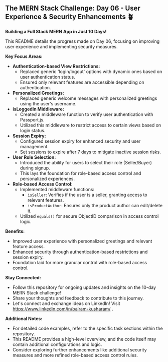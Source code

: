 ## The MERN Stack Challenge: Day 06 - User Experience & Security Enhancements 🪴

**Building a Full Stack MERN App in Just 10 Days!**

This README details the progress made on Day 06, focusing on improving user experience and implementing security measures. 

**Key Focus Areas:**

* **Authentication-based View Restrictions:**
    - Replaced generic 'login/logout' options with dynamic ones based on user authentication status.
    - Ensured only relevant features are accessible depending on authentication.
* **Personalized Greetings:**
    - Replaced generic welcome messages with personalized greetings using the user's username.
* **isLoggedIn Middleware:**
    - Created a middleware function to verify user authentication with Passport.js.
    - Utilized this middleware to restrict access to certain views based on login status.
* **Session Expiry:**
    - Configured session expiry for enhanced security and user management.
    - Set sessions to expire after 7 days to mitigate inactive session risks.
* **User Role Selection:**
    - Introduced the ability for users to select their role (Seller/Buyer) during signup.
    - This lays the foundation for role-based access control and personalized experiences.
* **Role-based Access Control:**
    - Implemented middleware functions:
        - `isSeller`: Verifies if the user is a seller, granting access to relevant features.
        - `isProductAuthor`: Ensures only the product author can edit/delete it.
    - Utilized `equals()` for secure ObjectID comparison in access control logic.

**Benefits:**

- Improved user experience with personalized greetings and relevant feature access.
- Enhanced security through authentication-based restrictions and session expiry.
- Foundation laid for more granular control with role-based access control.

**Stay Connected:**

- Follow this repository for ongoing updates and insights on the 10-day MERN Stack challenge!
- Share your thoughts and feedback to contribute to this journey.
- Let's connect and exchange ideas on LinkedIn! Visit https://www.linkedin.com/in/balram-kusharam/ .

**Additional Notes:**

- For detailed code examples, refer to the specific task sections within the repository.
- This README provides a high-level overview, and the code itself may contain additional configurations and logic.
- Consider exploring further enhancements like additional security measures and more refined role-based access control rules.
 
